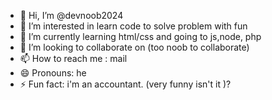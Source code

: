 - 👋 Hi, I’m @devnoob2024
- 👀 I’m interested in learn code to solve problem with fun
- 🌱 I’m currently learning html/css and going to js,node, php
- 💞️ I’m looking to collaborate on (too noob to collaborate)
- 📫 How to reach me : mail
- 😄 Pronouns: he
- ⚡ Fun fact: i'm an accountant. (very funny isn't it )?

<!---
devnoob2024/devnoob2024 is a ✨ special ✨ repository because its `README.md` (this file) appears on your GitHub profile.
You can click the Preview link to take a look at your changes.
--->
